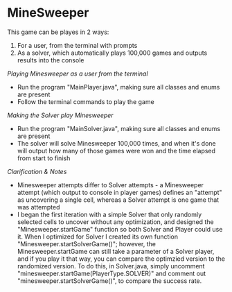 # MineSweeper

This game can be playes in 2 ways:
1) For a user, from the terminal with prompts
2) As a solver, which automatically plays 100,000 games and outputs results into the console

*Playing Minesweeper as a user from the terminal*
- Run the program "MainPlayer.java", making sure all classes and enums are present
- Follow the terminal commands to play the game

*Making the Solver play Minesweeper*
- Run the program "MainSolver.java", making sure all classes and enums are present
- The solver will solve Minesweeper 100,000 times, and when it's done will output how many of those games were won and the time elapsed from start to finish

*Clarification & Notes*
- Minesweeper attempts differ to Solver attempts - a Minesweeper attempt (which output to console in player games) defines an "attempt" as uncovering a single cell,
whereas a Solver attempt is one game that was attempted
- I began the first iteration with a simple Solver that only randomly selected cells to uncover without any optimization, and designed the "Minesweeper.startGame" function
so both Solver and Player could use it. When I optimized for Solver I created its own function "Minesweeper.startSolverGame()"; however, the Minesweeper.startGame can still take
a parameter of a Solver player, and if you play it that way, you can compare the optimzied version to the randomized version. To do this, in Solver.java, simply uncomment
"minesweeper.startGame(PlayerType.SOLVER)" and comment out "minesweeper.startSolverGame()", to compare the success rate.
